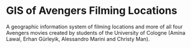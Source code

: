 # GIS of Avengers Filming Locations

A geographic information system of filming locations and more of all four Avengers movies created by students of the University of Cologne (Amina Lawal, Erhan Gürleyik, Alessandro Marini and Christy Man). 
